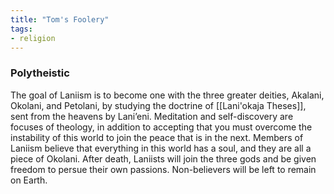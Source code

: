 ```yaml
---
title: "Tom's Foolery"
tags:
- religion
---
```

### Polytheistic

The goal of Laniism is to become one with the three greater deities, Akalani, Okolani, and Petolani, by studying the doctrine of [[Lani'okaja Theses]], sent from the heavens by Lani’eni. Meditation and self-discovery are focuses of theology, in addition to accepting that you must overcome the instability of this world to join the peace that is in the next. Members of Laniism believe that everything in this world has a soul, and they are all a piece of Okolani. After death, Laniists will join the three gods and be given freedom to persue their own passions. Non-believers will be left to remain on Earth.